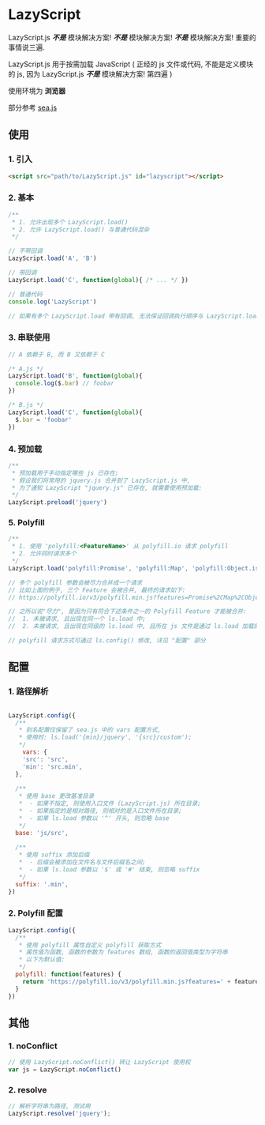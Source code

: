 # LazyScript
LazyScript.js ***不是*** 模块解决方案! ***不是*** 模块解决方案! ***不是*** 模块解决方案! 重要的事情说三遍.

LazyScript.js 用于按需加载 JavaScript ( 正经的 js 文件或代码, 不能是定义模块的 js, 因为 LazyScript.js ***不是*** 模块解决方案! 第四遍 ) 

使用环境为 **浏览器**

部分参考 [sea.js](https://github.com/seajs/seajs)



## 使用

### 1. 引入

```html
<script src="path/to/LazyScript.js" id="lazyscript"></script>
```



### 2. 基本

```javascript
/**
 * 1. 允许出现多个 LazyScript.load()
 * 2. 允许 LazyScript.load() 与普通代码混杂
 */

// 不带回调
LazyScript.load('A', 'B')

// 带回调
LazyScript.load('C', function(global){ /* ... */ })

// 普通代码
console.log('LazyScript')

// 如果有多个 LazyScript.load 带有回调, 无法保证回调执行顺序与 LazyScript.load 出现顺序一致!

```



### 3. 串联使用

```javascript
// A 依赖于 B, 而 B 又依赖于 C

/* A.js */
LazyScript.load('B', function(global){ 
  console.log($.bar) // foobar
})

/* B.js */
LazyScript.load('C', function(global){
  $.bar = 'foobar'
})

```



### 4. 预加载

```javascript
/**
 * 预加载用于手动指定哪些 js 已存在;
 * 假设我们将常用的 jquery.js 合并到了 LazyScript.js 中,
 * 为了通知 LazyScript "jquery.js" 已存在, 就需要使用预加载:
 */
LazyScript.preload('jquery')

```



### 5. Polyfill

```javascript
/**
 * 1. 使用 'polyfill:<FeatureName>' 从 polyfill.io 请求 polyfill
 * 2. 允许同时请求多个
 */
LazyScript.load('polyfill:Promise', 'polyfill:Map', 'polyfill:Object.is')

// 多个 polyfill 参数会被尽力合并成一个请求
// 比如上面的例子, 三个 Feature 会被合并, 最终的请求如下:
// https://polyfill.io/v3/polyfill.min.js?features=Promise%2CMap%2CObject.is

// 之所以说"尽力", 是因为只有符合下述条件之一的 Polyfill Feature 才能被合并:
//  1. 未被请求, 且出现在同一个 ls.load 中;
//  2. 未被请求, 且出现在同级的 ls.load 中, 且所在 js 文件是通过 ls.load 加载的;

// polyfill 请求方式可通过 ls.config() 修改, 详见 "配置" 部分

```



## 配置

### 1. 路径解析

```javascript

LazyScript.config({
  /**
   * 别名配置仅保留了 sea.js 中的 vars 配置方式,
   * 使用时: ls.load('{min}/jquery', '{src}/custom');
   */
	vars: {
    'src': 'src',
    'min': 'src.min',
  },
  
  /**
   * 使用 base 更改基准目录
   *  - 如果不指定, 则使用入口文件 (LazyScript.js) 所在目录;
   *  - 如果指定的是相对路径, 则相对的是入口文件所在目录;
   *  - 如果 ls.load 参数以 '^' 开头, 则忽略 base
   */
  base: 'js/src',
  
  /**
   * 使用 suffix 添加后缀
   *  - 后缀会被添加在文件名与文件后缀名之间;
   *  - 如果 ls.load 参数以 '$' 或 '#' 结束, 则忽略 suffix
   */
  suffix: '.min',
})

```



### 2. Polyfill 配置

```javascript
LazyScript.config({
  /**
   * 使用 polyfill 属性自定义 polyfill 获取方式
   * 属性值为函数, 函数的参数为 features 数组, 函数的返回值类型为字符串
   * 以下为默认值:
   */
  polyfill: function(features) {
    return 'https://polyfill.io/v3/polyfill.min.js?features=' + features.join('%2C');
  }
})
```



## 其他

### 1. noConflict

```javascript
// 使用 LazyScript.noConflict() 转让 LazyScript 使用权
var js = LazyScript.noConflict()

```



### 2. resolve

```javascript
// 解析字符串为路径, 测试用
LazyScript.resolve('jquery');

```
